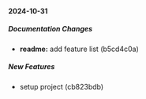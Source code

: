 #### 2024-10-31

##### Documentation Changes

* **readme:**  add feature list (b5cd4c0a)

##### New Features

*  setup project (cb823bdb)

